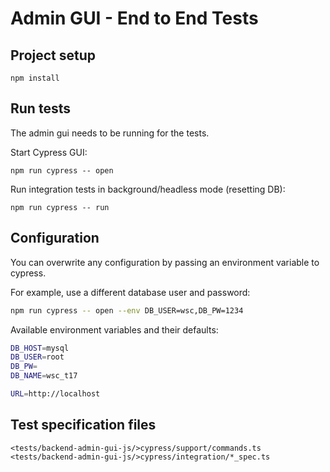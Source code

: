 # Admin GUI - End to End Tests

## Project setup
```
npm install
```

## Run tests

The admin gui needs to be running for the tests.

Start Cypress GUI:
```
npm run cypress -- open
```

Run integration tests in background/headless mode (resetting DB):
```
npm run cypress -- run
```

## Configuration

You can overwrite any configuration by passing an environment variable to cypress.

For example, use a different database user and password:
```bash
npm run cypress -- open --env DB_USER=wsc,DB_PW=1234
```

Available environment variables and their defaults:
```bash
DB_HOST=mysql
DB_USER=root
DB_PW=
DB_NAME=wsc_t17

URL=http://localhost
```

## Test specification files
```
<tests/backend-admin-gui-js/>cypress/support/commands.ts
<tests/backend-admin-gui-js/>cypress/integration/*_spec.ts
```
